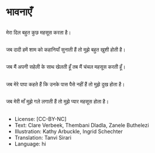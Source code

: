 # भावनाएँ

##
मेरा दिल बहुत कुछ महसूस करता है।

##
जब दादी हमें शाम को कहानियाँ सुनाती हैं तो मुझे बहुत खुशी होती है।

##
जब मैं अपनी सहेली के साथ खेलती हूँ तब मैं चंचल महसूस करती हूँ।

##
जब मेरे पापा कहते हैं कि उनके पास पैसे नहीं हैं तो मुझे दुख होता है।

##
जब मेरी माँ मुझे गले लगाती हैं तो मुझे प्यार महसूस होता है।

##
* License: [CC-BY-NC]
* Text: Clare Verbeek, Thembani Dladla, Zanele Buthelezi
* Illustration: Kathy Arbuckle, Ingrid Schechter
* Translation: Tanvi Sirari
* Language: hi
